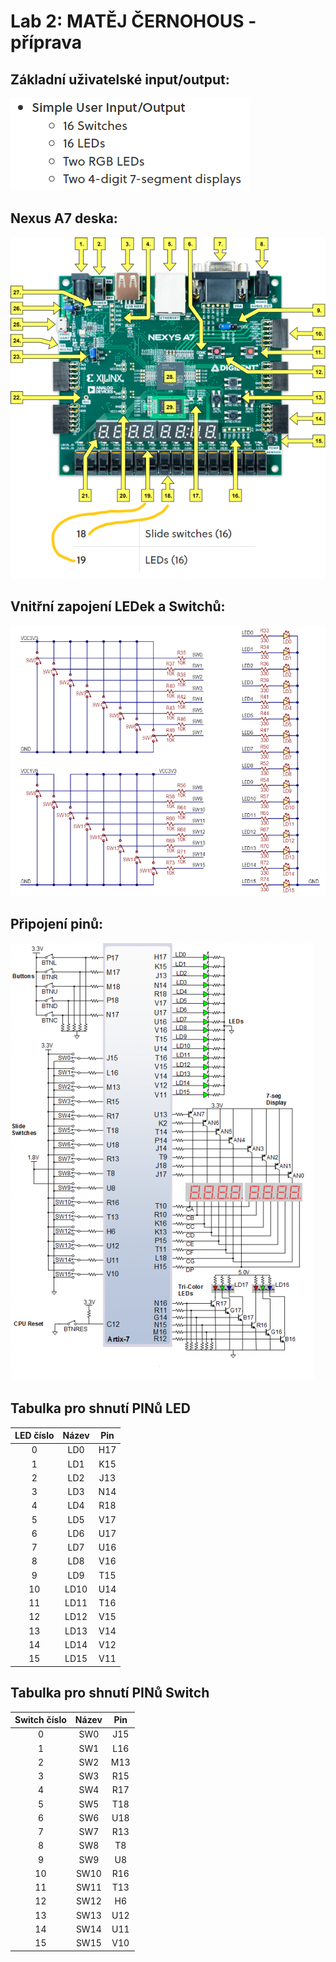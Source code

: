 # Lab 2: MATĚJ ČERNOHOUS - příprava


   ## Základní uživatelské input/output:

   ![Simple I/O](images/Simple_IO.png)

   ## Nexus A7 deska:

   ![Hardware vzhled desky](images/Nexus_board.png)

   ## Vnitřní zapojení LEDek a Switchů:

   ![LEDky a Switche](images/Switches_LEDs.png)

   ## Připojení pinů:

   ![Piny](images/Nexus_schematic.png)

   ## Tabulka pro shnutí PINů LED
   | **LED číslo** | **Název** |**Pin** |
   | :-: | :-: | :-: |
   | 0 | LD0 | H17 |
   | 1 | LD1 | K15 |
   | 2 | LD2 | J13 |
   | 3 | LD3 | N14 |
   | 4 | LD4 | R18 |
   | 5 | LD5 | V17 |
   | 6 | LD6 | U17 |
   | 7 | LD7 | U16 |
   | 8 | LD8 | V16 |
   | 9 | LD9 | T15 |
   | 10 | LD10 | U14 |
   | 11 | LD11 | T16 |
   | 12 | LD12 | V15 |
   | 13 | LD13 | V14 |
   | 14 | LD14 | V12 |
   | 15 | LD15 | V11 |
   
   ## Tabulka pro shnutí PINů Switch
   | **Switch číslo** | **Název** |**Pin** |
   | :-: | :-: | :-: |
   | 0 | SW0 | J15 |
   | 1 | SW1 | L16 |
   | 2 | SW2 | M13 |
   | 3 | SW3 | R15 |
   | 4 | SW4 | R17 |
   | 5 | SW5 | T18 |
   | 6 | SW6 | U18 |
   | 7 | SW7 | R13 |
   | 8 | SW8 | T8 |
   | 9 | SW9 | U8 |
   | 10 | SW10 | R16 |
   | 11 | SW11 | T13 |
   | 12 | SW12 | H6 |
   | 13 | SW13 | U12 |
   | 14 | SW14 | U11 |
   | 15 | SW15 | V10 |

